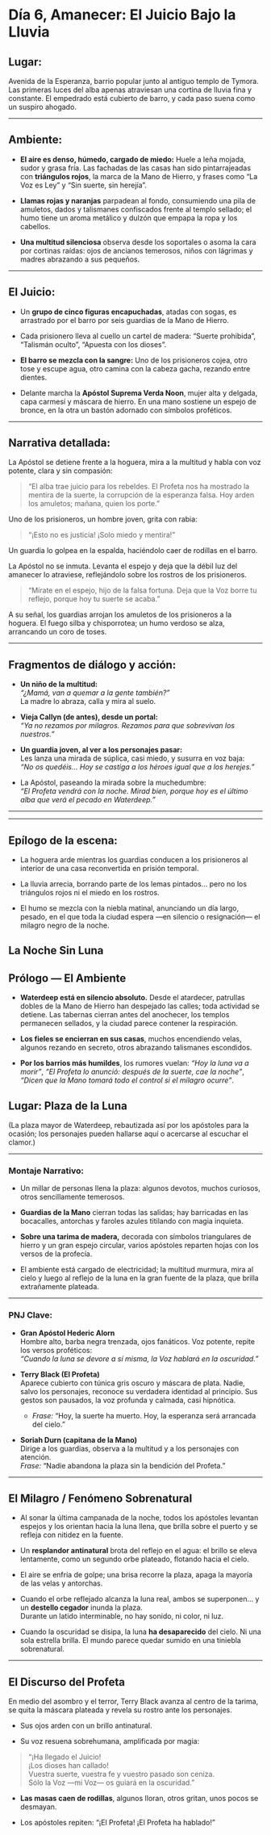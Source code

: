 
# **Día 6, Amanecer: El Juicio Bajo la Lluvia**

## **Lugar:**

Avenida de la Esperanza, barrio popular junto al antiguo templo de Tymora.  
Las primeras luces del alba apenas atraviesan una cortina de lluvia fina y constante. El empedrado está cubierto de barro, y cada paso suena como un suspiro ahogado.

---

## **Ambiente:**

- **El aire es denso, húmedo, cargado de miedo:** Huele a leña mojada, sudor y grasa fría. Las fachadas de las casas han sido pintarrajeadas con **triángulos rojos**, la marca de la Mano de Hierro, y frases como “La Voz es Ley” y “Sin suerte, sin herejía”.
    
- **Llamas rojas y naranjas** parpadean al fondo, consumiendo una pila de amuletos, dados y talismanes confiscados frente al templo sellado; el humo tiene un aroma metálico y dulzón que empapa la ropa y los cabellos.
    
- **Una multitud silenciosa** observa desde los soportales o asoma la cara por cortinas raídas: ojos de ancianos temerosos, niños con lágrimas y madres abrazando a sus pequeños.
    

---

## **El Juicio:**

- Un **grupo de cinco figuras encapuchadas**, atadas con sogas, es arrastrado por el barro por seis guardias de la Mano de Hierro.
    
- Cada prisionero lleva al cuello un cartel de madera: “Suerte prohibida”, “Talismán oculto”, “Apuesta con los dioses”.
    
- **El barro se mezcla con la sangre:** Uno de los prisioneros cojea, otro tose y escupe agua, otro camina con la cabeza gacha, rezando entre dientes.
    
- Delante marcha la **Apóstol Suprema Verda Noon**, mujer alta y delgada, capa carmesí y máscara de hierro. En una mano sostiene un espejo de bronce, en la otra un bastón adornado con símbolos proféticos.
    

---

## **Narrativa detallada:**

La Apóstol se detiene frente a la hoguera, mira a la multitud y habla con voz potente, clara y sin compasión:

> “El alba trae juicio para los rebeldes. El Profeta nos ha mostrado la mentira de la suerte, la corrupción de la esperanza falsa. Hoy arden los amuletos; mañana, quien los porte.”

Uno de los prisioneros, un hombre joven, grita con rabia:

> “¡Esto no es justicia! ¡Solo miedo y mentira!”

Un guardia lo golpea en la espalda, haciéndolo caer de rodillas en el barro.

La Apóstol no se inmuta. Levanta el espejo y deja que la débil luz del amanecer lo atraviese, reflejándolo sobre los rostros de los prisioneros.

> “Mírate en el espejo, hijo de la falsa fortuna. Deja que la Voz borre tu reflejo, porque hoy tu suerte se acaba.”

A su señal, los guardias arrojan los amuletos de los prisioneros a la hoguera. El fuego silba y chisporrotea; un humo verdoso se alza, arrancando un coro de toses.

---

## **Fragmentos de diálogo y acción:**

- **Un niño de la multitud:**  
    _“¿Mamá, van a quemar a la gente también?”_  
    La madre lo abraza, calla y mira al suelo.
    
- **Vieja Callyn (de antes), desde un portal:**  
    _“Ya no rezamos por milagros. Rezamos para que sobrevivan los nuestros.”_
    
- **Un guardia joven, al ver a los personajes pasar:**  
    Les lanza una mirada de súplica, casi miedo, y susurra en voz baja:  
    _“No os quedéis… Hoy se castiga a los héroes igual que a los herejes.”_
    
- La Apóstol, paseando la mirada sobre la muchedumbre:  
    _“El Profeta vendrá con la noche. Mirad bien, porque hoy es el último alba que verá el pecado en Waterdeep.”_
    

---


---

## **Epílogo de la escena:**

- La hoguera arde mientras los guardias conducen a los prisioneros al interior de una casa reconvertida en prisión temporal.
    
- La lluvia arrecia, borrando parte de los lemas pintados… pero no los triángulos rojos ni el miedo en los rostros.
    
- El humo se mezcla con la niebla matinal, anunciando un día largo, pesado, en el que toda la ciudad espera —en silencio o resignación— el milagro negro de la noche.

## **La Noche Sin Luna**

## **Prólogo — El Ambiente**

- **Waterdeep está en silencio absoluto.** Desde el atardecer, patrullas dobles de la Mano de Hierro han despejado las calles; toda actividad se detiene. Las tabernas cierran antes del anochecer, los templos permanecen sellados, y la ciudad parece contener la respiración.
    
- **Los fieles se encierran en sus casas**, muchos encendiendo velas, algunos rezando en secreto, otros abrazando talismanes escondidos.
    
- **Por los barrios más humildes**, los rumores vuelan: _“Hoy la luna va a morir”_, _“El Profeta lo anunció: después de la suerte, cae la noche”_, _“Dicen que la Mano tomará todo el control si el milagro ocurre”_.
    

## **Lugar: Plaza de la Luna**

(La plaza mayor de Waterdeep, rebautizada así por los apóstoles para la ocasión; los personajes pueden hallarse aquí o acercarse al escuchar el clamor.)

---

### **Montaje Narrativo:**

- Un millar de personas llena la plaza: algunos devotos, muchos curiosos, otros sencillamente temerosos.
    
- **Guardias de la Mano** cierran todas las salidas; hay barricadas en las bocacalles, antorchas y faroles azules titilando con magia inquieta.
    
- **Sobre una tarima de madera,** decorada con símbolos triangulares de hierro y un gran espejo circular, varios apóstoles reparten hojas con los versos de la profecía.
    
- El ambiente está cargado de electricidad; la multitud murmura, mira al cielo y luego al reflejo de la luna en la gran fuente de la plaza, que brilla extrañamente plateada.
    

---

### **PNJ Clave:**

- **Gran Apóstol Hederic Alorn**  
    Hombre alto, barba negra trenzada, ojos fanáticos. Voz potente, repite los versos proféticos:  
    _“Cuando la luna se devore a sí misma, la Voz hablará en la oscuridad.”_
    
- **Terry Black (El Profeta)**  
    Aparece cubierto con túnica gris oscuro y máscara de plata. Nadie, salvo los personajes, reconoce su verdadera identidad al principio. Sus gestos son pausados, la voz profunda y calmada, casi hipnótica.
    
    - _Frase:_ “Hoy, la suerte ha muerto. Hoy, la esperanza será arrancada del cielo.”
        
- **Soriah Durn (capitana de la Mano)**  
    Dirige a los guardias, observa a la multitud y a los personajes con atención.  
    _Frase:_ “Nadie abandona la plaza sin la bendición del Profeta.”
    

---

## **El Milagro / Fenómeno Sobrenatural**

- Al sonar la última campanada de la noche, todos los apóstoles levantan espejos y los orientan hacia la luna llena, que brilla sobre el puerto y se refleja con nitidez en la fuente.
    
- Un **resplandor antinatural** brota del reflejo en el agua: el brillo se eleva lentamente, como un segundo orbe plateado, flotando hacia el cielo.
    
- El aire se enfría de golpe; una brisa recorre la plaza, apaga la mayoría de las velas y antorchas.
    
- Cuando el orbe reflejado alcanza la luna real, ambos se superponen… y un **destello cegador** inunda la plaza.  
    Durante un latido interminable, no hay sonido, ni color, ni luz.
    
- Cuando la oscuridad se disipa, la luna **ha desaparecido** del cielo. Ni una sola estrella brilla. El mundo parece quedar sumido en una tiniebla sobrenatural.
    

---

## **El Discurso del Profeta**

En medio del asombro y el terror, Terry Black avanza al centro de la tarima, se quita la máscara plateada y revela su rostro ante los personajes.

- Sus ojos arden con un brillo antinatural.
    
- Su voz resuena sobrehumana, amplificada por magia:
    

> “¡Ha llegado el Juicio!  
> ¡Los dioses han callado!  
> Vuestra suerte, vuestra fe y vuestro pasado son ceniza.  
> Sólo la Voz —mi Voz— os guiará en la oscuridad.”

- **Las masas caen de rodillas**, algunos lloran, otros gritan, unos pocos se desmayan.
    
- Los apóstoles repiten: “¡El Profeta! ¡El Profeta ha hablado!”

